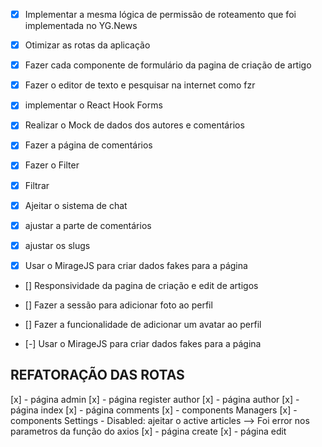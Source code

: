 - [x] Implementar a mesma lógica de permissão de roteamento que foi implementada
no YG.News
- [x] Otimizar as rotas da aplicação

- [x] Fazer cada componente de formulário da pagina de criação de artigo
- [x] Fazer o editor de texto e pesquisar na internet como fzr
- [x] implementar o React Hook Forms
- [X] Realizar o Mock de dados dos autores e comentários
- [x] Fazer a página de comentários
- [x] Fazer o Filter
- [x] Filtrar
- [x] Ajeitar o sistema de chat
- [x] ajustar a parte de comentários
- [x] ajustar os slugs
- [x] Usar o MirageJS para criar dados fakes para a página
- [] Responsividade da pagina de criação e edit de artigos
- [] Fazer a sessão para adicionar foto ao perfil
- [] Fazer a funcionalidade de adicionar um avatar ao perfil

- [-] Usar o MirageJS para criar dados fakes para a página

## REFATORAÇÃO DAS ROTAS
[x] - página admin
[x] - página register author
[x] - página author
[x] - página index
[x] - página comments
[x] - components Managers
[x] - components Settings - Disabled: ajeitar o active articles --> Foi error nos parametros da função do axios
[x] - página create
[x] - página edit